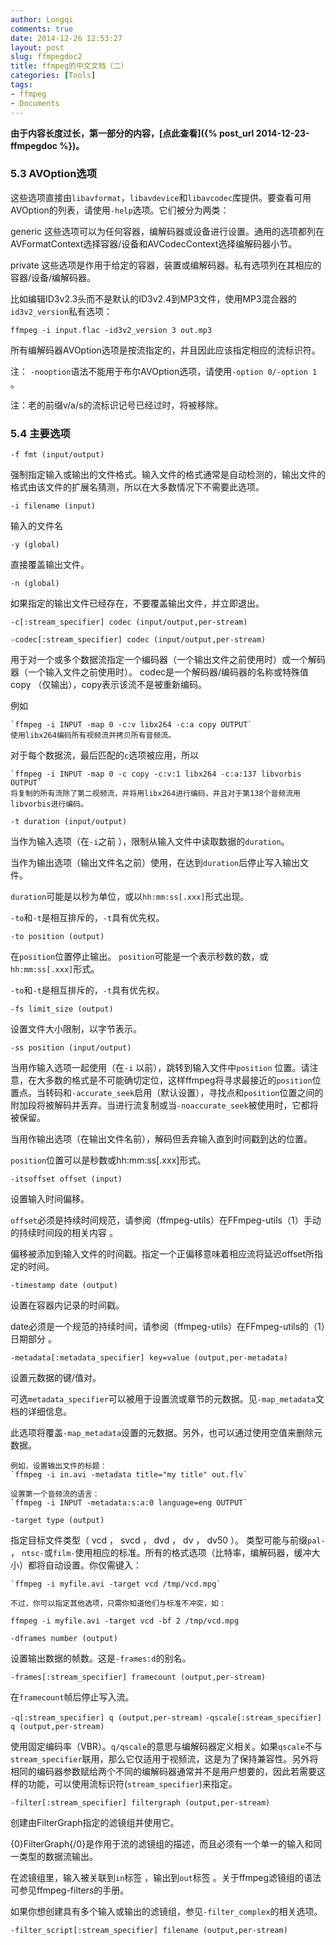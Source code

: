 ```yaml
---
author: Longqi
comments: true
date: 2014-12-26 12:53:27
layout: post
slug: ffmpegdoc2
title: ffmpeg的中文文档（二）
categories: [Tools]
tags:
- ffmpeg
- Documents
---
```

**由于内容长度过长，第一部分的内容，[点此查看]({% post_url 2014-12-23-ffmpegdoc %})。**

### 5.3 AVOption选项

这些选项直接由`libavformat`，`libavdevice`和`libavcodec`库提供。要查看可用AVOption的列表，请使用`-help`选项。它们被分为两类：

generic
	这些选项可以为任何容器，编解码器或设备进行设置。通用的选项都列在AVFormatContext选择容器/设备和AVCodecContext选择编解码器小节。

private
	这些选项是作用于给定的容器，装置或编解码器。私有选项列在其相应的容器/设备/编解码器。

比如编辑ID3v2.3头而不是默认的ID3v2.4到MP3文件，使用MP3混合器的`id3v2_version`私有选项：

`ffmpeg -i input.flac -id3v2_version 3 out.mp3`

所有编解码器AVOption选项是按流指定的，并且因此应该指定相应的流标识符。

注： `-nooption`语法不能用于布尔AVOption选项，请使用`-option 0/-option 1` 。

注：老的前缀v/a/s的流标识记号已经过时，将被移除。

### 5.4 主要选项

`-f fmt (input/output)`

强制指定输入或输出的文件格式。输入文件的格式通常是自动检测的，输出文件的格式由该文件的扩展名猜测，所以在大多数情况下不需要此选项。

`-i filename (input)`

输入的文件名

`-y (global)`

直接覆盖输出文件。

`-n (global)`

如果指定的输出文件已经存在，不要覆盖输出文件，并立即退出。

`-c[:stream_specifier] codec (input/output,per-stream)`

`-codec[:stream_specifier] codec (input/output,per-stream)`

用于对一个或多个数据流指定一个编码器（一个输出文件之前使用时）或一个解码器（一个输入文件之前使用时）。 codec是一个解码器/编码器的名称或特殊值copy （仅输出），copy表示该流不是被重新编码。

例如

	`ffmpeg -i INPUT -map 0 -c:v libx264 -c:a copy OUTPUT`
	使用libx264编码所有视频流并拷贝所有音频流。

对于每个数据流，最后匹配的`c`选项被应用，所以

	`ffmpeg -i INPUT -map 0 -c copy -c:v:1 libx264 -c:a:137 libvorbis OUTPUT`
	将复制的所有流除了第二视频流，并将用libx264进行编码，并且对于第138个音频流用libvorbis进行编码。

`-t duration (input/output)`

当作为输入选项（在`-i`之前 ），限制从输入文件中读取数据的`duration`。

当作为输出选项（输出文件名之​​前）使用，在达到`duration`后停止写入输出文件。

`duration`可能是以秒为单位，或以`hh:mm:ss[.xxx]`形式出现。

`-to`和`-t`是相互排斥的，`-t`具有优先权。

`-to position (output)`

在`position`位置停止输出。 `position`可能是一个表示秒数的数，或`hh:mm:ss[.xxx]`形式。

`-to`和`-t`是相互排斥的，`-t`具有优先权。

`-fs limit_size (output)`

设置文件大小限制，以字节表示。

`-ss position (input/output)`

当用作输入选项一起使用（在`-i` 以前），跳转到输入文件中`position` 位置。请注意，在大多数的格式是不可能确切定位，这样ffmpeg将寻求最接近的`position`位置点。当转码和`-accurate_seek`启用（默认设置），寻找点和`position`位置之间的附加段将被解码并丢弃。当进行流复制或当`-noaccurate_seek`被使用时，它都将被保留。

当用作输出选项（在输出文件名​​前），解码但丢弃输入直到时间戳到达的位置。

`position`位置可以是秒数或hh:mm:ss[.xxx]形式。

`-itsoffset offset (input)`

设置输入时间偏移。

`offset`必须是持续时间规范，请参阅（ffmpeg-utils）在FFmpeg-utils（1）手动的持续时间段的相关内容 。

偏移被添加到输入文件的时间戳。指定一个正偏移意味着相应流将延迟offset所指定的时间。

`-timestamp date (output)`

设置在容器内记录的时间戳。

date必须是一个规范的持续时间，请参阅（ffmpeg-utils）在FFmpeg-utils的（1）日期部分 。

`-metadata[:metadata_specifier] key=value (output,per-metadata)`

设置元数据的键/值对。

可选`metadata_specifier`可以被用于设置流或章节的元数据。见`-map_metadata`文档的详细信息。

此选项将覆盖`-map_metadata`设置的元数据。另外，也可以通过使用空值来删除元数据。

	例如，设置输出文件的标题：
	`ffmpeg -i in.avi -metadata title="my title" out.flv`

	设置第一个音频流的语言：
	`ffmpeg -i INPUT -metadata:s:a:0 language=eng OUTPUT`

`-target type (output)`

指定目标文件类型（ vcd ， svcd ， dvd ， dv ， dv50 ）。 类型可能与前缀`pal-` ， `ntsc-`或`film-`使用相应的标准。所有的格式选项（比特率，编解码器，缓冲大小）都将自动设置。你仅需键入：

	`ffmpeg -i myfile.avi -target vcd /tmp/vcd.mpg`

	不过，你可以指定其他选项，只需你知道他们与标准不冲突，如：

	ffmpeg -i myfile.avi -target vcd -bf 2 /tmp/vcd.mpg

`-dframes number (output)`

设置输出数据的帧数。这是`-frames:d`的别名。

`-frames[:stream_specifier] framecount (output,per-stream)`

在`framecount`帧后停止写入流。

`-q[:stream_specifier] q (output,per-stream)`
`-qscale[:stream_specifier] q (output,per-stream)`

使用固定编码率（VBR）。`q/qscale`的意思与编解码器定义相关。如果`qscale`不与`stream_specifier`联用，那么它仅适用于视频流，这是为了保持兼容性。另外将相同的编码器参数赋给两个不同的编解码器通常并不是用户想要的，因此若需要这样的功能，可以使用流标识符(`stream_specifier`)来指定。

`-filter[:stream_specifier] filtergraph (output,per-stream)`

创建由FilterGraph指定的滤镜组并使用它。

{0}FilterGraph{/0}是作用于流的滤镜组的描述，而且必须有一个单一的输入和同一类型的数据流输出。

 
在滤镜组里，输入被关联到`in`标签 ，输出到`out`标签 。关于ffmpeg滤镜组的语法可参见ffmpeg-filters的手册。

如果你想创建具有多个输入或输出的滤镜组，参见`-filter_complex`的相关选项。

`-filter_script[:stream_specifier] filename (output,per-stream)`

